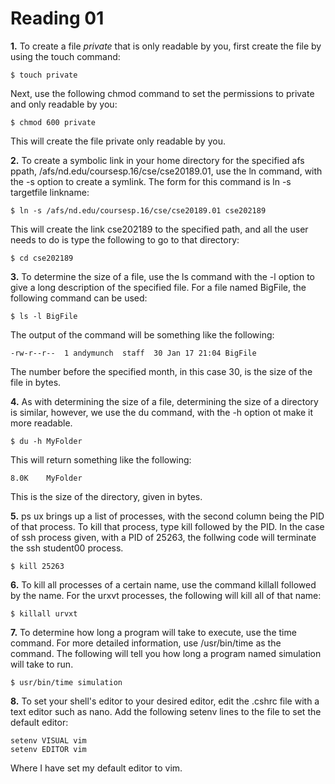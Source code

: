 Reading 01
==========

**1.** To create a file *private* that is only readable by you, first create the file by using the touch command: 
	
	$ touch private

Next, use the following chmod command to set the permissions to private and only readable by you:

	$ chmod 600 private

This will create the file private only readable by you.


**2.** To create a symbolic link in your home directory for the specified afs ppath, /afs/nd.edu/coursesp.16/cse/cse20189.01, use the ln command, with the -s option to create a symlink.  The form for this command is ln -s targetfile linkname:

	$ ln -s /afs/nd.edu/coursesp.16/cse/cse20189.01 cse202189

This will create the link cse202189 to the specified path, and all the user needs to do is type the following to go to that directory:

	$ cd cse202189


**3.** To determine the size of a file, use the ls command with the -l option to give a long description of the specified file.  For a file named BigFile, the following command can be used:
	
	$ ls -l BigFile

The output of the command will be something like the following:

	-rw-r--r--  1 andymunch  staff  30 Jan 17 21:04 BigFile

The number before the specified month, in this case 30, is the size of the file in bytes.

**4.** As with determining the size of a file, determining the size of a directory is similar, however, we use the du command, with the -h option ot make it more readable.

	$ du -h MyFolder

This will return something like the following:
	
	8.0K	MyFolder

This is the size of the directory, given in bytes.

**5.** ps ux brings up a list of processes, with the second column being the PID of that process. To kill that process, type kill followed by the PID.  In the case of ssh process given, with a PID of 25263, the follwing code will terminate the ssh student00 process.

	$ kill 25263

**6.** To kill all processes of a certain name, use the command killall followed by the name. For the urxvt processes, the following will kill all of that name:

	$ killall urvxt

**7.** To determine how long a program will take to execute, use the time command.  For more detailed information, use /usr/bin/time as the command.  The following will tell you how long a program named simulation will take to run.

	$ usr/bin/time simulation

**8.** To set your shell's editor to your desired editor, edit the .cshrc file with a text editor such as nano.  Add the following setenv lines to the file to set the default editor:

	setenv VISUAL vim
	setenv EDITOR vim

Where I have set my default editor to vim.	

	
